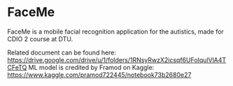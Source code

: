# FaceMe
FaceMe is a mobile facial recognition application for the autistics, made for CDIO 2 course at DTU.

Related document can be found here: https://drive.google.com/drive/u/1/folders/1RNsyRwzX2icsqf6UFoIqulVlA4TCFeTQ
ML model is credited by Framod on Kaggle: https://www.kaggle.com/pramod722445/notebook73b2680e27
